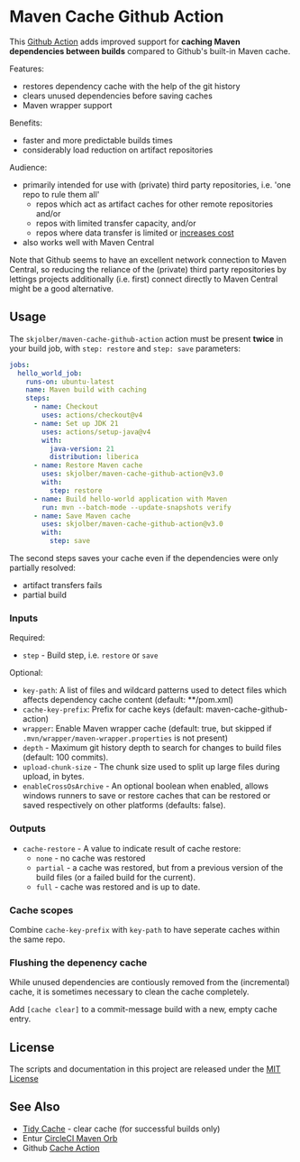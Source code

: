 # Maven Cache Github Action
This [Github Action](https://docs.github.com/en/actions) adds improved support for __caching Maven dependencies between builds__ compared to Github's built-in Maven cache.

Features:
  * restores dependency cache with the help of the git history
  * clears unused dependencies before saving caches
  * Maven wrapper support

Benefits:
  * faster and more predictable builds times
  * considerably load reduction on artifact repositories

Audience:
  * primarily intended for use with (private) third party repositories, i.e. 'one repo to rule them all'
    * repos which act as artifact caches for other remote repositories and/or
    * repos with limited transfer capacity, and/or
    * repos where data transfer is limited or [increases cost](https://jfrog.com/pricing/)
  * also works well with Maven Central 

Note that Github seems to have an excellent network connection to Maven Central, so reducing the reliance of the (private) third party repositories by lettings projects additionally (i.e. first) connect directly to Maven Central might be a good alternative.

## Usage
The `skjolber/maven-cache-github-action` action must be present __twice__ in your build job, with `step: restore` and `step: save` parameters:

```yaml
jobs:
  hello_world_job:
    runs-on: ubuntu-latest
    name: Maven build with caching
    steps:
      - name: Checkout
        uses: actions/checkout@v4
      - name: Set up JDK 21
        uses: actions/setup-java@v4
        with:
          java-version: 21
          distribution: liberica
      - name: Restore Maven cache
        uses: skjolber/maven-cache-github-action@v3.0
        with:
          step: restore
      - name: Build hello-world application with Maven
        run: mvn --batch-mode --update-snapshots verify
      - name: Save Maven cache
        uses: skjolber/maven-cache-github-action@v3.0
        with:
          step: save
```

The second steps saves your cache even if the dependencies were only partially resolved:

 * artifact transfers fails
 * partial build

### Inputs

Required:

* `step` - Build step, i.e. `restore` or `save`

Optional:

* `key-path`: A list of files and wildcard patterns used to detect files which affects dependency cache content (default: **/pom.xml)
* `cache-key-prefix`: Prefix for cache keys (default: maven-cache-github-action)
* `wrapper`: Enable Maven wrapper cache (default: true, but skipped if `.mvn/wrapper/maven-wrapper.properties` is not present)
* `depth` - Maximum git history depth to search for changes to build files (default: 100 commits).
* `upload-chunk-size` - The chunk size used to split up large files during upload, in bytes.
* `enableCrossOsArchive` - An optional boolean when enabled, allows windows runners to save or restore caches that can be restored or saved respectively on other platforms (defaults: false).

### Outputs

* `cache-restore` - A value to indicate result of cache restore:
	* `none`  - no cache was restored
	* `partial` - a cache was restored, but from a previous version of the build files (or a failed build for the current).
	* `full` - cache was restored and is up to date.

### Cache scopes
Combine `cache-key-prefix` with `key-path` to have seperate caches within the same repo.

### Flushing the depenency cache
While unused dependencies are contiously removed from the (incremental) cache, it is sometimes necessary to clean the cache completely.

Add `[cache clear]` to a commit-message build with a new, empty cache entry.

## License
The scripts and documentation in this project are released under the [MIT License](LICENSE)

## See Also
 * [Tidy Cache](https://github.com/marketplace/actions/tidy-cache) - clear cache (for successful builds only)
 * Entur [CircleCI Maven Orb](https://github.com/entur/maven-orb)
 * Github [Cache Action](https://github.com/actions/cache)
